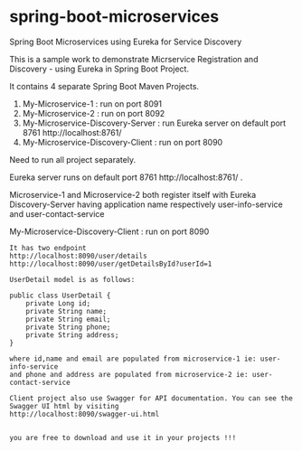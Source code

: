 # spring-boot-microservices
Spring Boot Microservices using Eureka for Service Discovery

This is a sample work to demonstrate Micrservice Registration and Discovery - using Eureka in Spring Boot Project.

It contains 4 separate Spring Boot Maven Projects.
1) My-Microservice-1 : run on port 8091
2) My-Microservice-2 : run on port 8092
3) My-Microservice-Discovery-Server : run Eureka server on default port 8761 http://localhost:8761/
4) My-Microservice-Discovery-Client : run on port 8090
	

Need to run all project separately.

Eureka server runs on default port 8761 http://localhost:8761/ .

Microservice-1 and Microservice-2 both register itself with Eureka Discovery-Server
having application name respectively user-info-service and user-contact-service

My-Microservice-Discovery-Client :
	run on port 8090

	It has two endpoint 
	http://localhost:8090/user/details
	http://localhost:8090/user/getDetailsById?userId=1
	
	UserDetail model is as follows:
	
	public class UserDetail {
		private Long id;
		private String name;
		private String email;
		private String phone;
		private String address;
	}
	
	where id,name and email are populated from microservice-1 ie: user-info-service
	and phone and address are populated from microservice-2 ie: user-contact-service
	
	Client project also use Swagger for API documentation. You can see the Swagger UI html by visiting
	http://localhost:8090/swagger-ui.html


	you are free to download and use it in your projects !!!